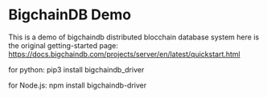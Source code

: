 # BigchainDB Demo

This is a demo of bigchaindb distributed blocchain database system
here is the original getting-started page:
https://docs.bigchaindb.com/projects/server/en/latest/quickstart.html

for python:
pip3 install bigchaindb_driver

for Node.js:
npm install bigchaindb-driver

